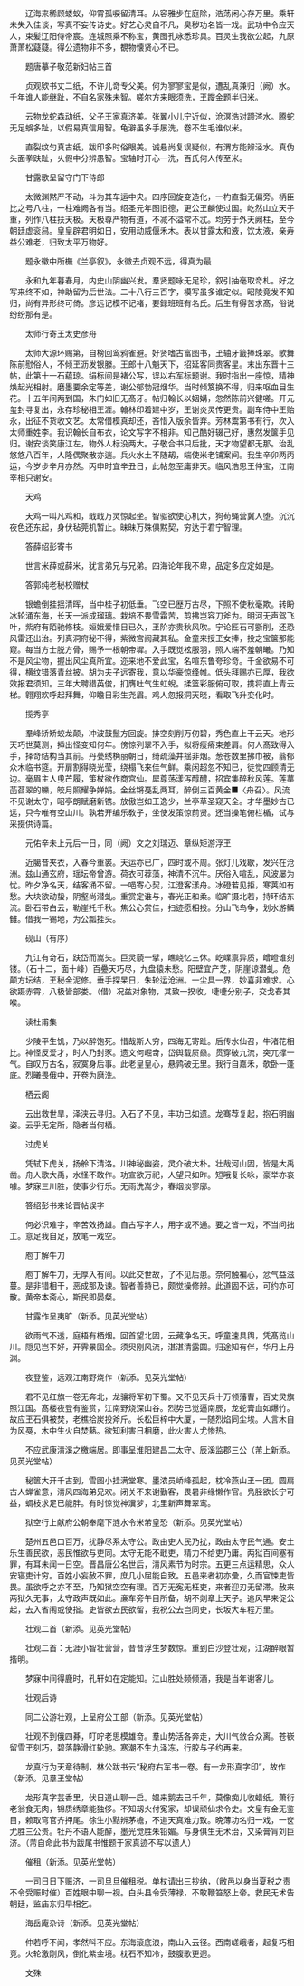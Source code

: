 <!-- { "loadSidebar": true } -->
　　辽海来稀顾蝼蚁，仰霄孤唳留清耳。从容雅步在庭除，浩荡闲心存万里。乘轩未失入佳谈，写真不妄传诗史。好艺心灵自不凡，臭秽功名皆一戏。武功中令应天人，束髪辽阳侍帝宸。连城照乘不称宝，黄图孔咏悉珍具。百灵生我欲公起，九原萧萧松薿薿。得公遗物非不多，覩物懐贤心不已。

　　题唐摹子敬范新妇帖三首

　　贞观欵书丈二纸，不许儿竒专父美。何为寥寥宝是似，遭乱真兼归（阙）水。千年谁人能继趾，不自名家殊未智。嗟尔方来眼须洗，玊躞金题半归米。

　　云物龙蛇森动纸，父子王家真济美。张翼小儿宁近似，沧溟浩对蹄涔水。腾蛇无足蜈多趾，以假易真信用智。龟澼虽多手屡洗，卷不生毛谁似米。

　　直裂纹匀真古纸，跋印多时俗眼美。诚悬尚复误疑似，有渭方能辨泾水。真伪头面拳趺趾，乆假中分辨愚智。宝轴时开心一洗，百氏何人传至米。

　　甘露歌呈留守门下侍郎

　　太微渊黙严不动，斗为其车运中央。四序回旋变造化，一杓直指无偏旁。柄臣比之号八柱，一柱难阙各有当。绍圣元年图旧德，更公玊麟使过国。屹然山立天子重，列作八柱扶天极。天极尊严物有道，不减不溢常不忒。均劳于外天阙柱，至今朝廷虚衮舄。皇皇辟君明如日，安用动威偃禾木。表以甘露太和液，饮太液，亲寿益公难老，归致太平万物好。

　　题永徽中所橅《兰亭叙》，永徽去贞观不远，得真为最

　　永和九年暮春月，内史山阴幽兴发。羣贤题咏无足珍，叙引抽毫取竒札。好之写来终不如，神助留为后世法。二十八行三百字，模写虽多谁定似。昭陵竟发不知归，尚有异形终可倚。彦远记模不记褚，要録班班有名氏。后生有得苦求髙，俗说纷纷那有是。

　　太师行寄王太史彦舟

　　太师大源环赐第，自榜回鸾鸦雀避。好贤嗜古富图书，玊轴牙籖捧珠翠。歌舞陈前慰俗人，不倾玊沥发银縢。王郎十八魁天下，招延客同贵客星。末出东晋十三帖，此第十一石藴琼。绢标间是褚公写，误以右军标题谢。我时指出一座惊，精神焕起光相射。磨墨要余定等差，谢公郁勃冠烟华。当时倾笈换不得，归来呕血目生花。十五年间两到国，朱门如旧无髙牙。帖归翰长以姻媾，忽然陈前兴健嗟。开元玺封寻复出，永存珍秘相王涯。翰林印着建中岁，王谢炎灵传更贵。副车侍中王贻永，出征不货收文艺。太常借模真却还，吝惜入版余皆弃。芳林鬻第书有行，次入太师重姓李。我识翰长自布衣，论文写字不相非。知己酷好辍己好，惠然发箧手见归。谢安谈笑康江左，物外人标没两大。子敬合书只后批，天才物望都无那。治乱悠悠八百年，人隆偶聚散亦遄。兵火水土不随刼，端使米老铺案间。我生辛卯两丙运，今岁步辛月亦然。丙申时宜辛丑日，此帖忽至庸非天。临风浩思王仲宝，江南宰相只谢安。

　　天鸡

　　天鸡一叫凡鸡和，戢戢万灵惊起坐。智驱欲使心机大，狗茍蝇营冀人堕。沉沉夜色还东起，身伏毡莞机暂止。昧昧万殊俱黙契，穷达于君宁智理。

　　答薛绍彭寄书

　　世言米薛或薛米，犹言弟兄与兄弟。四海论年我不卑，品定多应定如是。

　　答郭纯老秘校赠杖

　　银蟾倒挂揺清晖，当中桂子初低垂。飞空已歴万古尽，下照不使秋毫欺。转盼冰轮涌东海，长天一派成瑠璃。栽培不畏雪霜苦，剪拂岂容刀斧为。明河无声驾飞叶，紫府有陌驰修枝。姮娥爱惜日已久，玊阶亦贵秋风吹。宁论匠石可斵削，还恐风雷还出治。列真洞府秘不得，紫微宫阙藏其私。金童来授玊女捧，投之宝箧那能窥。每当方士脱方骨，赐予一根朝帝墀。入手既觉袨服羽，照人端不羞朝曦。乃知不是风尘物，握出风尘真所宜。迩来地不爱此宝，名喧东鲁夸珍竒。千金欲易不可得，横纹错落青丝披。胡为夫子远寄我，意以华豪惊绛帷。低头拜赐亦已厚，我欲效报君须知。三年大聘猎英俊，扪膺吐气生虹蜺。揉篮彩服俯可取，携将直上青云梯。翱翔欢呼起拜舞，仰瞻日彩生尧眉。鸡人忽报洞天晓，看取飞升变化时。

　　揽秀亭

　　羣峰矫矫蛟龙颠，冲波鼓鬛方回旋。排空刻削万仞碧，秀色直上干云天。地形天巧世莫测，揷出怪变知何年。傍惊列翠不入手，拟将瘦瘠束差肩。何人髙致得入手，择竒结构当其前。丹甍绣桷丽朝日，绮疏藻井揺非烟。葱苍数里拂巾被，蓊郁众木临书筵。开扉割得晓光莹，绕榻飞来佳气鲜。乘闲超忽不知已，徒觉四顾清无边。毫眉主人曵芒履，策杖欲作商宫仙。犀尊荡漾泻醇醴，招宾集醉秋风莲。莲蕐菡萏翠的皪，皎月照耀争婵娟。金丝锵戞乱两耳，醉倒三百黄金■〈舟召〉。风流不见谢太守，昭亭朗赋磨新镌。放傲岂如王逸少，兰亭草圣窥天全。才华墨妙古已远，只今唯有空山川。孰若开编乐敎子，坐使发策惊前贤。还当操笔俯栏楯，试与采掇供诗篇。

　　元佑辛未上元后一日，同（阙）文之刘瑞迈、章纵矩游浮玊

　　近臈昔夹衣，入春今重裘。天运亦已广，四时或不周。张灯儿戏歇，发兴在沧洲。兹山通玄府，瑶坛帝曾游。荷衣可荐藻，神清不沉牛。厌俗入喧乱，风波屡为忧。昨夕净名天，结客涌不留。一唈寄心契，江澄客漾舟。冰磴若见拒，寒荚如有愁。大块欲动蛰，阴壑尚潜虬。重赏定谁与，春光正和柔。临旷摄北若，持环结东流。卧石带白云，勒崖托千秋。焦公心赏佳，扫迹愿相投。分山飞鸟争，划水游鳞雠。借我一锡地，为公瓢挂头。

　　砚山（有序）

　　九江有竒石，趺岱而嵩头。巨灵藐一擘，嶕峣忆三休。屹嶫禀异质，嶒嶝谁刻镂。（石十二，面十峰）百疉天巧尽，九盘猿未愁。阳壁宜产芝，阴崖谅潜虬。危颠方坛结，玊秘金泥修。垂手探杲日，朱轮运沧洲。一尘具一界，妙喜非难求。心欲蹑赤霄，八极皆部娄。（借）况兹对象物，其致一揆收。啑啑分别子，交戈舂其喉。

　　读杜甫集

　　少陵平生饥，乃以醉饱死。惜哉斯人穷，四海无寄趾。后传水仙召，牛渚花相比。神怪反爱才，时人乃封豕。遗文何崛竒，岱舆载屃赑。贯穿破九流，突兀撑一气。自叹万古名，寂寞身后事。此老皇皇心，悬鹑破无里。我行自嘉禾，欹卧一蓬底。烈曦畏俄中，开卷为磨洗。

　　栖云阁

　　云出救世旱，泽浃云寻归。入石了不见，丰功已如遗。龙骞荐复起，抱石明幽姿。云乎无定所，隐者当何栖。

　　过虎关

　　凭轼下虎关，扬舲下清洛。川神秘幽姿，灵介破大朴。壮哉河山固，皆是大禹凿。舟人歌大禹，水怪不敢作。功宣欲万祀，人望只如昨。短哦复长咏，豪举亦哀噱。梦寐三川胜，使事少行乐。无雨洗嵩少，春烟淡寥廓。

　　答绍彭书来论晋帖误字

　　何必识难字，辛苦效扬雄。自古写字人，用字或不通。要之皆一戏，不当问拙工。意足我自足，放笔一戏空。

　　庖丁解牛刀

　　庖丁解牛刀，无厚入有间。以此交世故，了不见后患。奈何触褊心，忿气益滋蔓。是非错相干，恶成那及谏。智者善持已，颇觉操修辨。此道固不远，可约亦可散。黄帝本斋心，斯民即晏粲。

　　甘露作呈夷旷（新添。见英光堂帖）

　　欲雨气不透，庭梧有栖烟。回首望北固，云藏净名天。呼童速具舆，凭髙览山川。隠见岂不好，开霁景固全。须臾刚风流，湛湛清露圆。归途知有伴，华月上丹渊。

　　夜登鉴，远观江南野烧作（新添。见英光堂帖）

　　君不见红旗一卷无奔北，龙骧将军初下蜀。又不见天兵十万领藩曹，百丈灵旗照江国。髙楼夜登有鉴赏，江南野烧深山谷。烈势已觉逼南辰，龙蛇膏血如爆竹。故应玊石俱被焚，老樵拾炭投斧斤。长松巨梓中大厦，一随烈焰同尘埃。人言木自为风戞，木中生火自焚爇。欲知利害日相磨，此火害人尤惨热。

　　不应武康清溪之檄端居。即事呈淮阳建昌二太守、辰溪监郡三公（芾上新添。见英光堂帖）

　　秘箧大开千古到，雪图小挂满堂寒。墨浓员峤峰孤起，枕冷燕山玊一团。圆扇古人蝉雀意，清风四海弟兄欢。闭关不来谢勤客，畏暑非缘懒作官。鳬胫欲长宁可益，蜩枝求足已能胖。有时惊觉神瀵梦，北里新声舞翠鸾。

　　狱空行上献府公朝奉麾下涟水令米芾皇恐（新添。见英光堂帖）

　　楚州五邑口百万，扰静尽系太守公。政由吏人民乃扰，政由太守民气通。安土乐生善民欲，恶民惟欲与吏同。太守无能不戢吏，精力不给吏乃庸。两狱百间塞有罪，有耳未闻一日空。晋昌唐公名世后，清风素节为时宗。五更三点运精思，众人安寝吏计穷。百姓小妄赦不罪，庶几小屈能自致。五邑来者初亦彚，久而官悚吏皆畏。虽欲呼之亦不至，乃知狱空空有理。百万无寃无枉吏，来者迎刃无留滞。赦来两狱久无事，太守政声既如此。亷车旁午目所备，胡不剡章上天子。追风早来促公起，去入省闱或使指。吏皆欲去民欲留，我祝公去岂同吏，长坂大车程万里。

　　壮观二首（新添。见英光堂帖）

　　壮观二首：无涯小智壮营营，昔昔浮生梦数惊。重到白沙登壮观，江湖醉眼暂揩明。

　　梦寐中间得鹿时，孔轩如在定能知。江山胜处频倾酒，我是当年谢客儿。

　　壮观后诗

　　同二公游壮观，上呈府公工部（新添。见英光堂帖）

　　壮观不到俄四朞，叮咛老思模雄竒。羣山势活各奔走，大川气敛合众离。苍嵚留雪玊刻巧，碧落静滑红轮驰。寒潮不生九泽冻，行胶与子约再来。

　　龙真行为天章待制，林公跋书云“秘府右军书一卷。有一龙形真字印”，故作（新添。见羣玊堂帖）

　　龙形真字芸香里，伏日道山聊一启。媪来鹅去已千年，莫像痴儿收蜡纸。萧衍老翁食无肉，锦质绣章能独侈。不知刼火付寃家，却误顽仙求令史。文皇有金无鉴目，赖取穹官齐押尾。徐生小黠辨茅檐，不道天真难力致。晩薄功名归一戏，一奁尤胜三公贵。牡丹不语人能醉，墨光觉胜朱铅媚。与身俱生无术治，又染膏肓刘巨济。（芾自命此书为跋尾书惟题于家真迹不写以遗人）

　　催租（新添。见英光堂帖）

　　一司日日下赈济，一司旦旦催租税。单杖请出三抄纳，（敝邑以身当夏税之责不令受赈时催）百姓眼中聊一视。白头县令受薄禄，不敢鞭笞怒上帝。救民无术告朝廷，监庙东归早相乞。

　　海岳庵杂诗（新添。见英光堂帖）

　　仲若呼不闻，孝然呌不应。东海滚底浪，南山入云径。西南嵯峨者，起复巧相竞。火轮激刚风，倒化紫金境。枕石不知冷，鼓腹歌更迥。

　　文殊

